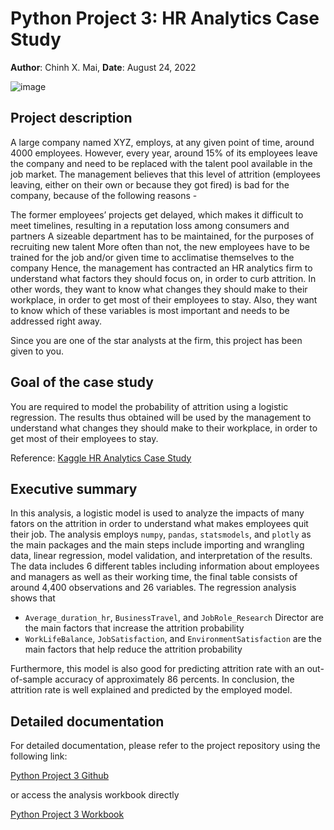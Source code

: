 # Python Project 3: HR Analytics Case Study 

**Author**: Chinh X. Mai, **Date**: August 24, 2022

![image](https://user-images.githubusercontent.com/89245616/187050037-2b64801d-6a18-4873-ae45-433016659e43.png)

## Project description

A large company named XYZ, employs, at any given point of time, around 4000 employees. However, every year, around 15% of its employees leave the company and need to be replaced with the talent pool available in the job market. The management believes that this level of attrition (employees leaving, either on their own or because they got fired) is bad for the company, because of the following reasons -

The former employees’ projects get delayed, which makes it difficult to meet timelines, resulting in a reputation loss among consumers and partners A sizeable department has to be maintained, for the purposes of recruiting new talent More often than not, the new employees have to be trained for the job and/or given time to acclimatise themselves to the company Hence, the management has contracted an HR analytics firm to understand what factors they should focus on, in order to curb attrition. In other words, they want to know what changes they should make to their workplace, in order to get most of their employees to stay. Also, they want to know which of these variables is most important and needs to be addressed right away.

Since you are one of the star analysts at the firm, this project has been given to you.

## Goal of the case study

You are required to model the probability of attrition using a logistic regression. The results thus obtained will be used by the management to understand what changes they should make to their workplace, in order to get most of their employees to stay.

Reference: [Kaggle HR Analytics Case Study](https://www.kaggle.com/datasets/vjchoudhary7/hr-analytics-case-study?select=in_time.csv)

## Executive summary

In this analysis, a logistic model is used to analyze the impacts of many fators on the attrition in order to understand what makes employees quit their job. The analysis employs `numpy`, `pandas`, `statsmodels`, and `plotly` as the main packages and the main steps include importing and wrangling data, linear regression, model validation, and interpretation of the results. The data includes 6 different tables including information about employees and managers as well as their working time, the final table consists of around 4,400 observations and 26 variables. The regression analysis shows that

* `Average_duration_hr`, `BusinessTravel`, and `JobRole_Research` Director are the main factors that increase the attrition probability
* `WorkLifeBalance`, `JobSatisfaction`, and `EnvironmentSatisfaction` are the main factors that help reduce the attrition probability

Furthermore, this model is also good for predicting attrition rate with an out-of-sample accuracy of approximately 86 percents. In conclusion, the attrition rate is well explained and predicted by the employed model.

## Detailed documentation

For detailed documentation, please refer to the project repository using the following link:

[Python Project 3 Github](https://github.com/ChinhMaiGit/Project-Python-3/)

or access the analysis workbook directly

[Python Project 3 Workbook](/html/project3.html)

